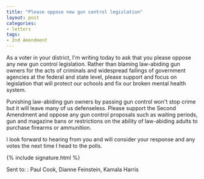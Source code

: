 ```yaml
---
title: "Please oppose new gun control legislation"
layout: post
categories:
- letters
tags:
- 2nd Amendment
---
```


As a voter in your district, I'm writing today to ask that you please oppose any new gun control legislation. Rather than blaming law-abiding gun owners for the acts of criminals and widespread failings of government agencies at the federal and state level, please support and focus on legislation that will protect our schools and fix our broken mental health system.

Punishing law-abiding gun owners by passing gun control won't stop crime but it will leave many of us defenseless. Please support the Second Amendment and oppose any gun control proposals such as waiting periods, gun and magazine bans or restrictions on the ability of law-abiding adults to purchase firearms or ammunition.

I look forward to hearing from you and will consider your response and any votes the next time I head to the polls.

{% include signature.html %}

Sent to:
: Paul Cook, Dianne Feinstein, Kamala Harris

